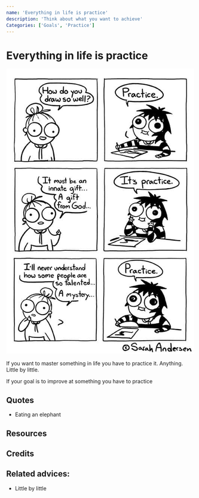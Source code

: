 ```yaml
---
name: 'Everything in life is practice'
description: 'Think about what you want to achieve'
Categories: ['Goals', 'Practice']
---
```

# Everything in life is practice

![Practice by Sarah Andersen](./assets/sarah_andersen_practice.jpg)

If you want to master something in life you have to practice it. Anything. Little by little.

If your goal is to improve at something you have to practice

## Quotes

- Eating an elephant

## Resources

## Credits

## Related advices:

- Little by little
